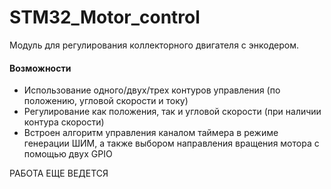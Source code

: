 # STM32_Motor_control
Модуль для регулирования коллекторного двигателя с энкодером.
#### Возможности
 - Использование одного/двух/трех контуров управления (по положению, угловой скорости и току)
 - Регулирование как положения, так и угловой скорости (при наличии контура скорости)
 - Встроен алгоритм управления каналом таймера в режиме генерации ШИМ, а также выбором направления вращения мотора с помощью двух GPIO

РАБОТА ЕЩЕ ВЕДЕТСЯ
